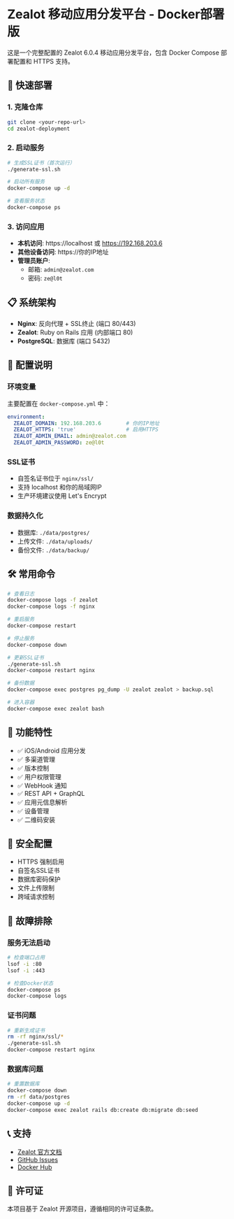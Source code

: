 # Zealot 移动应用分发平台 - Docker部署版

这是一个完整配置的 Zealot 6.0.4 移动应用分发平台，包含 Docker Compose 部署配置和 HTTPS 支持。

## 🚀 快速部署

### 1. 克隆仓库
```bash
git clone <your-repo-url>
cd zealot-deployment
```

### 2. 启动服务
```bash
# 生成SSL证书（首次运行）
./generate-ssl.sh

# 启动所有服务
docker-compose up -d

# 查看服务状态
docker-compose ps
```

### 3. 访问应用

- **本机访问**: https://localhost 或 https://192.168.203.6
- **其他设备访问**: https://你的IP地址
- **管理员账户**: 
  - 邮箱: `admin@zealot.com`
  - 密码: `ze@l0t`

## 📋 系统架构

- **Nginx**: 反向代理 + SSL终止 (端口 80/443)
- **Zealot**: Ruby on Rails 应用 (内部端口 80)
- **PostgreSQL**: 数据库 (端口 5432)

## 🔧 配置说明

### 环境变量
主要配置在 `docker-compose.yml` 中：

```yaml
environment:
  ZEALOT_DOMAIN: 192.168.203.6        # 你的IP地址
  ZEALOT_HTTPS: 'true'                # 启用HTTPS
  ZEALOT_ADMIN_EMAIL: admin@zealot.com
  ZEALOT_ADMIN_PASSWORD: ze@l0t
```

### SSL证书
- 自签名证书位于 `nginx/ssl/`
- 支持 localhost 和你的局域网IP
- 生产环境建议使用 Let's Encrypt

### 数据持久化
- 数据库: `./data/postgres/`
- 上传文件: `./data/uploads/`
- 备份文件: `./data/backup/`

## 🛠 常用命令

```bash
# 查看日志
docker-compose logs -f zealot
docker-compose logs -f nginx

# 重启服务
docker-compose restart

# 停止服务
docker-compose down

# 更新SSL证书
./generate-ssl.sh
docker-compose restart nginx

# 备份数据
docker-compose exec postgres pg_dump -U zealot zealot > backup.sql

# 进入容器
docker-compose exec zealot bash
```

## 📱 功能特性

- ✅ iOS/Android 应用分发
- ✅ 多渠道管理
- ✅ 版本控制
- ✅ 用户权限管理
- ✅ WebHook 通知
- ✅ REST API + GraphQL
- ✅ 应用元信息解析
- ✅ 设备管理
- ✅ 二维码安装

## 🔐 安全配置

- HTTPS 强制启用
- 自签名SSL证书
- 数据库密码保护
- 文件上传限制
- 跨域请求控制

## 🐛 故障排除

### 服务无法启动
```bash
# 检查端口占用
lsof -i :80
lsof -i :443

# 检查Docker状态
docker-compose ps
docker-compose logs
```

### 证书问题
```bash
# 重新生成证书
rm -rf nginx/ssl/*
./generate-ssl.sh
docker-compose restart nginx
```

### 数据库问题
```bash
# 重置数据库
docker-compose down
rm -rf data/postgres
docker-compose up -d
docker-compose exec zealot rails db:create db:migrate db:seed
```

## 📞 支持

- [Zealot 官方文档](https://zealot.ews.im/)
- [GitHub Issues](https://github.com/tryzealot/zealot/issues)
- [Docker Hub](https://hub.docker.com/r/tryzealot/zealot)

## 📄 许可证

本项目基于 Zealot 开源项目，遵循相同的许可证条款。